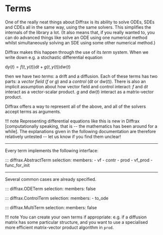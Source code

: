 # Terms

One of the really neat things about Diffrax is its ability to solve ODEs, SDEs and CDEs all in the same way, using the same solvers. This simplifies the internals of the library a lot. (It also means that, if you really wanted to, you can do advanced things like solve an ODE using one numerical method whilst simultaneously solving an SDE using some other numerical method.)

Diffrax makes this happen through the use of its *term* system. When we write down e.g. a stochastic differential equation

$\mathrm{d}y(t) = f(t, y(t))\mathrm{d}t + g(t, y(t))\mathrm{d}w(t)$

then we have two *terms*: a drift and a diffusion. Each of these terms has two parts: a *vector field* ($f$ or $g$) and a *control* ($\mathrm{d}t$ or $\mathrm{d}w(t)$). There is also an implicit assumption about how vector field and control interact: $f$ and $\mathrm{d}t$ interact as a vector-scalar product. $g$ and $\mathrm{d}w(t)$ interact as a matrix-vector product.

Diffrax offers a way to represent all of the above, and all of the solvers accept terms as arguments.

!!! note
    Representing differential equations like this is new in Diffrax [computationally speaking, that is -- the mathematics has been around for a while]. The explanations given in the following documentation are therefore relatively untested -- let us know if you find them unclear!

---

Every term implements the following interface:

::: diffrax.AbstractTerm
    selection:
        members:
            - vf
            - contr
            - prod
            - vf_prod
            - func_for_init

---

Several common cases are already specified.

::: diffrax.ODETerm
    selection:
        members: false

::: diffrax.ControlTerm
    selection:
        members:
            - to_ode

::: diffrax.MultiTerm
    selection:
        members: false

!!! note
    You can create your own terms if appropriate: e.g. if a diffusion matrix has some particular structure, and you want to use a specialised more efficient matrix-vector product algorithm in `prod`.

